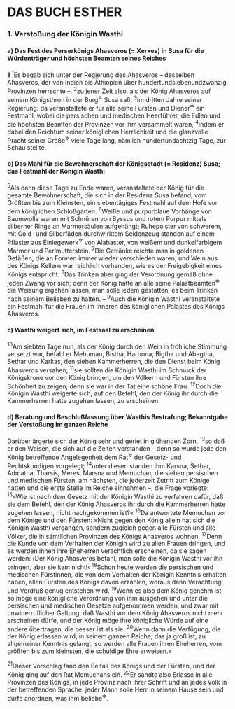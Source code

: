 # DAS BUCH ESTHER

### 1. Verstoßung der Königin Wasthi

#### a) Das Fest des Perserkönigs Ahasveros (= Xerxes) in Susa für die Würdenträger und höchsten Beamten seines Reiches

__1__
<sup>1</sup>Es begab sich unter der Regierung des Ahasveros – desselben Ahasveros, der von Indien bis Äthiopien über hundertundsiebenundzwanzig Provinzen herrschte –,
<sup>2</sup>zu jener Zeit also, als der König Ahasveros auf seinem Königsthron in der Burg<sup title="= Königspalast, Residenz">&#x2732;</sup> Susa saß,
<sup>3</sup>im dritten Jahre seiner Regierung: da veranstaltete er für alle seine Fürsten und Diener<sup title="oder: Beamten">&#x2732;</sup> ein Festmahl, wobei die persischen und medischen Heerführer, die Edlen und die höchsten Beamten der Provinzen vor ihm versammelt waren,
<sup>4</sup>indem er dabei den Reichtum seiner königlichen Herrlichkeit und die glanzvolle Pracht seiner Größe<sup title="= Majestät">&#x2732;</sup> viele Tage lang, nämlich hundertundachtzig Tage, zur Schau stellte.

#### b) Das Mahl für die Bewohnerschaft der Königsstadt (= Residenz) Susa; das Festmahl der Königin Wasthi

<sup>5</sup>Als dann diese Tage zu Ende waren, veranstaltete der König für die gesamte Bewohnerschaft, die sich in der Residenz Susa befand, vom Größten bis zum Kleinsten, ein siebentägiges Festmahl auf dem Hofe vor dem königlichen Schloßgarten.
<sup>6</sup>Weiße und purpurblaue Vorhänge von Baumwolle waren mit Schnüren von Byssus und rotem Purpur mittels silberner Ringe an Marmorsäulen aufgehängt; Ruhepolster von schwerem, mit Gold- und Silberfäden durchwirktem Seidenzeug standen auf einem Pflaster aus Einlegewerk<sup title="= Mosaik">&#x2732;</sup> von Alabaster, von weißem und dunkelfarbigem Marmor und Perlmutterstein.
<sup>7</sup>Die Getränke reichte man in goldenen Gefäßen, die an Formen immer wieder verschieden waren; und Wein aus des Königs Kellern war reichlich vorhanden, wie es der Freigebigkeit eines Königs entspricht.
<sup>8</sup>Das Trinken aber ging der Verordnung gemäß ohne jeden Zwang vor sich; denn der König hatte an alle seine Palastbeamten<sup title="oder: Hofmarschälle">&#x2732;</sup> die Weisung ergehen lassen, man solle jedem gestatten, es beim Trinken nach seinem Belieben zu halten. –
<sup>9</sup>Auch die Königin Wasthi veranstaltete ein Festmahl für die Frauen im Inneren des königlichen Palastes des Königs Ahasveros.

#### c) Wasthi weigert sich, im Festsaal zu erscheinen

<sup>10</sup>Am siebten Tage nun, als der König durch den Wein in fröhliche Stimmung versetzt war, befahl er Mehuman, Bistha, Harbona, Bigtha und Abagtha, Sethar und Karkas, den sieben Kammerherren, die den Dienst beim König Ahasveros versahen,
<sup>11</sup>sie sollten die Königin Wasthi im Schmuck der Königskrone vor den König bringen, um den Völkern und Fürsten ihre Schönheit zu zeigen; denn sie war in der Tat eine schöne Frau.
<sup>12</sup>Doch die Königin Wasthi weigerte sich, auf den Befehl, den der König ihr durch die Kammerherren hatte zugehen lassen, zu erscheinen.

#### d) Beratung und Beschlußfassung über Wasthis Bestrafung; Bekanntgabe der Verstoßung im ganzen Reiche

Darüber ärgerte sich der König sehr und geriet in glühenden Zorn,
<sup>13</sup>so daß er den Weisen, die sich auf die Zeiten verstanden – denn so wurde jede den König betreffende Angelegenheit dem Rat<sup title="oder: Kollegium">&#x2732;</sup> der Gesetz- und Rechtskundigen vorgelegt;
<sup>14</sup>unter diesen standen ihm Karsna, Sethar, Admatha, Tharsis, Meres, Marsna und Memuchan, die sieben persischen und medischen Fürsten, am nächsten, die jederzeit Zutritt zum Könige hatten und die erste Stelle im Reiche einnahmen –, die Frage vorlegte:
<sup>15</sup>»Wie ist nach dem Gesetz mit der Königin Wasthi zu verfahren dafür, daß sie dem Befehl, den der König Ahasveros ihr durch die Kammerherren hatte zugehen lassen, nicht nachgekommen ist?«
<sup>16</sup>Da antwortete Memuchan vor dem Könige und den Fürsten: »Nicht gegen den König allein hat sich die Königin Wasthi vergangen, sondern zugleich gegen alle Fürsten und alle Völker, die in sämtlichen Provinzen des Königs Ahasveros wohnen.
<sup>17</sup>Denn die Kunde von dem Verhalten der Königin wird zu allen Frauen dringen, und es werden ihnen ihre Eheherren verächtlich erscheinen, da sie sagen werden: ›Der König Ahasveros befahl, man solle die Königin Wasthi vor ihn bringen, aber sie kam nicht!‹
<sup>18</sup>Schon heute werden die persischen und medischen Fürstinnen, die von dem Verhalten der Königin Kenntnis erhalten haben, allen Fürsten des Königs davon erzählen, woraus dann Verachtung und Verdruß genug entstehen wird.
<sup>19</sup>Wenn es also dem König genehm ist, so möge eine königliche Verordnung von ihm ausgehen und unter die persischen und medischen Gesetze aufgenommen werden, und zwar mit unwiderruflicher Geltung, daß Wasthi vor dem König Ahasveros nicht mehr erscheinen dürfe, und der König möge ihre königliche Würde auf eine andere übertragen, die besser ist als sie.
<sup>20</sup>Wenn dann die Verfügung, die der König erlassen wird, in seinem ganzen Reiche, das ja groß ist, zu allgemeiner Kenntnis gelangt, so werden alle Frauen ihren Eheherren, vom größten bis zum kleinsten, die schuldige Ehre erweisen.«

<sup>21</sup>Dieser Vorschlag fand den Beifall des Königs und der Fürsten, und der König ging auf den Rat Memuchans ein.
<sup>22</sup>Er sandte also Erlasse in alle Provinzen des Königs, in jede Provinz nach ihrer Schrift und an jedes Volk in der betreffenden Sprache: jeder Mann solle Herr in seinem Hause sein und dürfe anordnen, was ihm beliebe<sup title="?">&#x2732;</sup>.